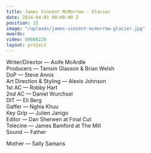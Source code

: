 ```yaml
---
title: James Vincent McMorrow - Glacier
date: 2014-04-01 00:00:00 Z
position: 12
image: "/uploads/james-vincent-mcmorrow-glacier.jpg"
awards: 
video: 89668228
layout: project
---
```


Writer/Director — Aoife McArdle  
Producers — Tamsin Glasson & Brian Welsh  
DoP — Steve Annis  
Art Direction & Styling — Alexis Johnson  
1st AC — Robby Hart  
2nd AC — Daniel Wurchsel  
DIT — Eli Berg  
Gaffer — Nghia Khuu  
Key Grip — Julien Janigo  
Editor — Dan Sherwen at Final Cut   
Telecine — James Bamford at The Mill  
Sound — Father

Mother — Sally Samaris